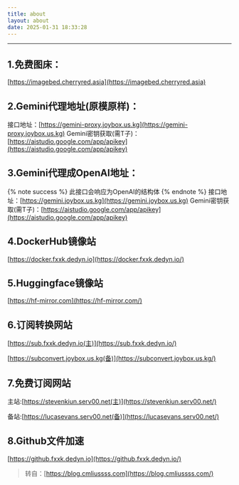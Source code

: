 ```yaml
---
title: about
layout: about
date: 2025-01-31 18:33:28
---
```


---
## 1.免费图床：

[https://imagebed.cherryred.asia](https://imagebed.cherryred.asia)

## 2.Gemini代理地址(原模原样)：

接口地址：[https://gemini-proxy.joybox.us.kg](https://gemini-proxy.joybox.us.kg)
Gemini密钥获取(需T子)：[https://aistudio.google.com/app/apikey](https://aistudio.google.com/app/apikey)

## 3.Gemini代理成OpenAI地址：

{% note success %}
此接口会响应为OpenAI的结构体
{% endnote %}
接口地址：[https://gemini.joybox.us.kg](https://gemini.joybox.us.kg)
Gemini密钥获取(需T子)：[https://aistudio.google.com/app/apikey](https://aistudio.google.com/app/apikey)

## 4.DockerHub镜像站

[https://docker.fxxk.dedyn.io](https://docker.fxxk.dedyn.io/)

## 5.Huggingface镜像站

[https://hf-mirror.com](https://hf-mirror.com/)

## 6.订阅转换网站

[https://sub.fxxk.dedyn.io(主)](https://sub.fxxk.dedyn.io/)

[https://subconvert.joybox.us.kg(备)](https://subconvert.joybox.us.kg/)

## 7.免费订阅网站

主站:[https://stevenkiun.serv00.net(主)](https://stevenkiun.serv00.net/)

备站:[https://lucasevans.serv00.net(备)](https://lucasevans.serv00.net/)

## 8.Github文件加速

[https://github.fxxk.dedyn.io](https://github.fxxk.dedyn.io/)

> 转自：[https://blog.cmliussss.com](https://blog.cmliussss.com/)